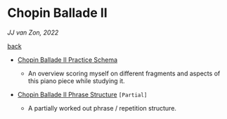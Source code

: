 Chopin Ballade Ⅱ
================

*JJ van Zon, 2022*

[back](..)

- [Chopin Ballade Ⅱ Practice Schema](chopin-ballade-2-practice-schema.md)

    - An overview scoring myself on different fragments and aspects of this piano piece while studying it.

- [Chopin Ballade Ⅱ Phrase Structure](chopin-ballade-2-phrase-structure.md) `[Partial]`

    - A partially worked out phrase / repetition structure.
